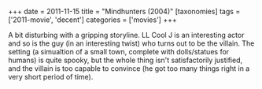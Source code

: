 +++
date = 2011-11-15
title = "Mindhunters (2004)"
[taxonomies]
tags = ['2011-movie', 'decent']
categories = ['movies']
+++

A bit disturbing with a gripping storyline. LL Cool J is an interesting
actor and so is the guy (in an interesting twist) who turns out to be
the villain. The setting (a simualtion of a small town, complete with
dolls/statues for humans) is quite spooky, but the whole thing isn't
satisfactorily justified, and the villain is too capable to convince (he
got too many things right in a very short period of time).
